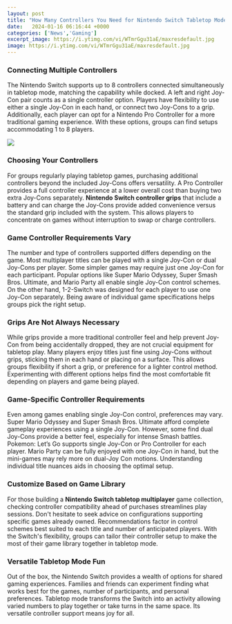 ```yaml
---
layout: post
title: "How Many Controllers You Need for Nintendo Switch Tabletop Mode Multiplayer"
date:   2024-01-16 06:16:44 +0000
categories: ['News','Gaming']
excerpt_image: https://i.ytimg.com/vi/WTmrGgu31aE/maxresdefault.jpg
image: https://i.ytimg.com/vi/WTmrGgu31aE/maxresdefault.jpg
---
```


###  **Connecting Multiple Controllers**  
The Nintendo Switch supports up to 8 controllers connected simultaneously in tabletop mode, matching the capability while docked. A left and right Joy-Con pair counts as a single controller option. Players have flexibility to use either a single Joy-Con in each hand, or connect two Joy-Cons to a grip. Additionally, each player can opt for a Nintendo Pro Controller for a more traditional gaming experience. With these options, groups can find setups accommodating 1 to 8 players.

![](https://i.ytimg.com/vi/WTmrGgu31aE/maxresdefault.jpg)
### **Choosing Your Controllers**
For groups regularly playing tabletop games, purchasing additional controllers beyond the included Joy-Cons offers versatility. A Pro Controller provides a full controller experience at a lower overall cost than buying two extra Joy-Cons separately. **Nintendo Switch controller grips** that include a battery and can charge the Joy-Cons provide added convenience versus the standard grip included with the system. This allows players to concentrate on games without interruption to swap or charge controllers. 
### **Game Controller Requirements Vary**  
The number and type of controllers supported differs depending on the game. Most multiplayer titles can be played with a single Joy-Con or dual Joy-Cons per player. Some simpler games may require just one Joy-Con for each participant. Popular options like Super Mario Odyssey, Super Smash Bros. Ultimate, and Mario Party all enable single Joy-Con control schemes. On the other hand, 1-2-Switch was designed for each player to use one Joy-Con separately. Being aware of individual game specifications helps groups pick the right setup.
### **Grips Are Not Always Necessary**
While grips provide a more traditional controller feel and help prevent Joy-Con from being accidentally dropped, they are not crucial equipment for tabletop play. Many players enjoy titles just fine using Joy-Cons without grips, sticking them in each hand or placing on a surface. This allows groups flexibility if short a grip, or preference for a lighter control method. Experimenting with different options helps find the most comfortable fit depending on players and game being played.
### **Game-Specific Controller Requirements**  
Even among games enabling single Joy-Con control, preferences may vary. Super Mario Odyssey and Super Smash Bros. Ultimate afford complete gameplay experiences using a single Joy-Con. However, some find dual Joy-Cons provide a better feel, especially for intense Smash battles. Pokemon: Let’s Go supports single Joy-Con or Pro Controller for each player. Mario Party can be fully enjoyed with one Joy-Con in hand, but the mini-games may rely more on dual-Joy Con motions. Understanding individual title nuances aids in choosing the optimal setup.
### **Customize Based on Game Library**
For those building a **Nintendo Switch tabletop multiplayer** game collection, checking controller compatibility ahead of purchases streamlines play sessions. Don't hesitate to seek advice on configurations supporting specific games already owned. Recommendations factor in control schemes best suited to each title and number of anticipated players. With the Switch's flexibility, groups can tailor their controller setup to make the most of their game library together in tabletop mode.
### **Versatile Tabletop Mode Fun**
Out of the box, the Nintendo Switch provides a wealth of options for shared gaming experiences. Families and friends can experiment finding what works best for the games, number of participants, and personal preferences. Tabletop mode transforms the Switch into an activity allowing varied numbers to play together or take turns in the same space. Its versatile controller support means joy for all.